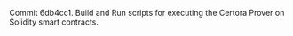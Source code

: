Commit 6db4cc1.                    Build and Run scripts for executing the Certora Prover on Solidity smart contracts.